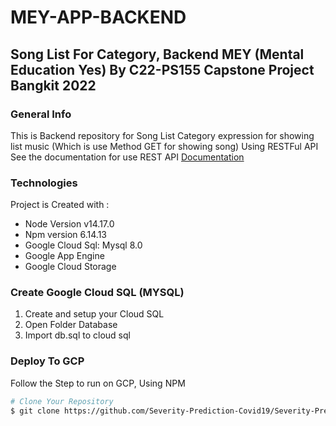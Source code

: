 # MEY-APP-BACKEND
## Song List For Category, Backend MEY (Mental Education Yes) By C22-PS155 Capstone Project Bangkit 2022

### General Info
This is Backend repository for Song List Category expression for showing list music (Which is use Method GET for showing song) Using RESTFul API
See the documentation for use REST API [Documentation](https://docs.google.com/document/d/1NCTTqN59Q8eLiBxomA3eMT-jUVpUbQtHhZEKWyTFMYQ/edit?usp=sharing)

### Technologies
Project is Created with : 
<ul>
  <li>Node Version v14.17.0</li>
  <li>Npm version 6.14.13</li>
  <li>Google Cloud Sql: Mysql 8.0</li>
  <li>Google App Engine</li>
  <li>Google Cloud Storage</li>
</ul>

### Create Google Cloud SQL (MYSQL)
<ol>
  <li>Create and setup your Cloud SQL</li>
  <li> Open Folder Database </li>
  <li>Import db.sql to cloud sql</li>
</ol>

### Deploy To GCP
Follow the Step to run on GCP, Using NPM

``` bash
# Clone Your Repository 
$ git clone https://github.com/Severity-Prediction-Covid19/Severity-Prediction-Backend.git
